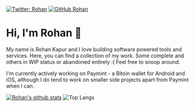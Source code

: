 [![Twitter: Rohan](https://img.shields.io/twitter/follow/RohanXKapur?style=social)](https://twitter.com/RohanXKapur) 
[![GitHub Rohan](https://img.shields.io/github/followers/RohanKapurDEV?label=follow&style=social)](https://github.com/RohanKapurDEV)



# Hi, I'm Rohan 👋
My name is Rohan Kapur and I love building software powered tools and services. Here, you can find a collection of my work. Some complete and others in WIP status or abandoned entirely :( Feel free to snoop around. 

I'm currently actively working on Paymint - a Bitoin wallet for Android and iOS, although I do tend to work on smaller side projects apart from Paymint when I can. 

[![Rohan's github stats](https://github-readme-stats.vercel.app/api?username=RohanKapurDEV&count_private=true&show_icons=true&theme=tokyonight)](https://github.com/anuraghazra/github-readme-stats)
![Top Langs ](https://github-readme-stats.vercel.app/api/top-langs/?username=RohanKapurDEV&layout=compact&theme=tokyonight)
